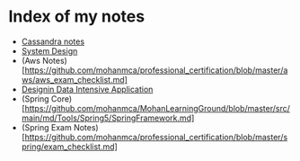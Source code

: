 # Index of my notes

* [Cassandra notes](https://github.com/mohanmca/cassandra_playground/blob/master/README.md)
* [System Design](https://github.com/mohanmca/professional_certification/blob/master/SystemDesign/System_Design_Anki.md)
* (Aws Notes)[https://github.com/mohanmca/professional_certification/blob/master/aws/aws_exam_checklist.md]
* [Designin Data Intensive Application](https://github.com/mohanmca/professional_certification/blob/master/SystemDesign/DesigningDataIntensiveApplication.md)
* (Spring Core) [https://github.com/mohanmca/MohanLearningGround/blob/master/src/main/md/Tools/Spring5/SpringFramework.md]
* (Spring Exam Notes) [https://github.com/mohanmca/professional_certification/blob/master/spring/exam_checklist.md]
